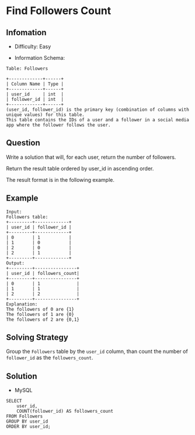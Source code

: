# Find Followers Count

## Infomation

* Difficulty: Easy

* Information Schema:

```
Table: Followers

+-------------+------+
| Column Name | Type |
+-------------+------+
| user_id     | int  |
| follower_id | int  |
+-------------+------+
(user_id, follower_id) is the primary key (combination of columns with unique values) for this table.
This table contains the IDs of a user and a follower in a social media app where the follower follows the user.
```

## Question

Write a solution that will, for each user, return the number of followers.

Return the result table ordered by user_id in ascending order.

The result format is in the following example.

## Example

```
Input: 
Followers table:
+---------+-------------+
| user_id | follower_id |
+---------+-------------+
| 0       | 1           |
| 1       | 0           |
| 2       | 0           |
| 2       | 1           |
+---------+-------------+
Output: 
+---------+----------------+
| user_id | followers_count|
+---------+----------------+
| 0       | 1              |
| 1       | 1              |
| 2       | 2              |
+---------+----------------+
Explanation: 
The followers of 0 are {1}
The followers of 1 are {0}
The followers of 2 are {0,1}
```

## Solving Strategy

Group the `Followers` table by the `user_id` column, than count the number of `follower_id` as the `followers_count`.

## Solution

* MySQL

```
SELECT 
    user_id, 
    COUNT(follower_id) AS followers_count
FROM Followers
GROUP BY user_id
ORDER BY user_id;
```